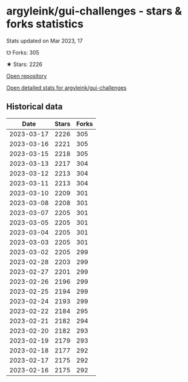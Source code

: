 # argyleink/gui-challenges - stars & forks statistics

Stats updated on Mar 2023, 17

☋ Forks: 305

★ Stars: 2226

[Open repository](https://github.com/argyleink/gui-challenges)

[Open detailed stats for argyleink/gui-challenges](https://reviewgithub.com/rep/argyleink/gui-challenges)

## Historical data
| Date | Stars | Forks |
|------|-------|-------|
| 2023-03-17 | 2226 | 305 | 
| 2023-03-16 | 2221 | 305 | 
| 2023-03-15 | 2218 | 305 | 
| 2023-03-13 | 2217 | 304 | 
| 2023-03-12 | 2213 | 304 | 
| 2023-03-11 | 2213 | 304 | 
| 2023-03-10 | 2209 | 301 | 
| 2023-03-08 | 2208 | 301 | 
| 2023-03-07 | 2205 | 301 | 
| 2023-03-05 | 2205 | 301 | 
| 2023-03-04 | 2205 | 301 | 
| 2023-03-03 | 2205 | 301 | 
| 2023-03-02 | 2205 | 299 | 
| 2023-02-28 | 2203 | 299 | 
| 2023-02-27 | 2201 | 299 | 
| 2023-02-26 | 2196 | 299 | 
| 2023-02-25 | 2194 | 299 | 
| 2023-02-24 | 2193 | 299 | 
| 2023-02-22 | 2184 | 295 | 
| 2023-02-21 | 2182 | 294 | 
| 2023-02-20 | 2182 | 293 | 
| 2023-02-19 | 2179 | 293 | 
| 2023-02-18 | 2177 | 292 | 
| 2023-02-17 | 2175 | 292 | 
| 2023-02-16 | 2175 | 292 | 

